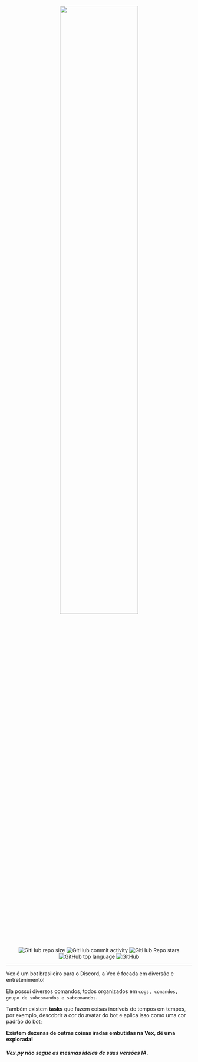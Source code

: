 <div align="center">
  <img src="https://user-images.githubusercontent.com/88998991/201827239-37187529-d010-4dd5-a7ea-cecf26f478d1.png" width=65%>
</div>

<br>

<div align="center">
  <img alt="GitHub repo size" src="https://img.shields.io/github/repo-size/BotVex/Vex.py?style=for-the-badge">
  <img alt="GitHub commit activity" src="https://img.shields.io/github/commit-activity/w/BotVex/Vex.py?style=for-the-badge">
  <img alt="GitHub Repo stars" src="https://img.shields.io/github/stars/BotVex/Vex.py?style=for-the-badge">
  <img alt="GitHub top language" src="https://img.shields.io/github/languages/top/BotVex/Vex.py?style=for-the-badge">
  <img alt="GitHub" src="https://img.shields.io/github/license/BotVex/Vex.py?style=for-the-badge">
</div>

<hr>

Vex é um bot brasileiro para o Discord, a Vex é focada em diversão e entretenimento!

Ela possuí diversos comandos, todos organizados em `cogs, comandos, grupo de subcomandos e subcomandos`.

Também existem **tasks** que fazem coisas incríveis de tempos em tempos, por exemplo, descobrir a cor do avatar do bot e aplica isso como uma cor padrão do bot;

**Existem dezenas de outras coisas iradas embutidas na Vex, dê uma explorada!**

###### **Vex.py não segue as mesmas ideias de suas versões IA.**

